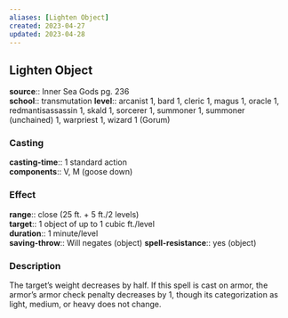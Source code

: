 ```yaml
---
aliases: [Lighten Object]
created: 2023-04-27
updated: 2023-04-28
---
```


## Lighten Object

**source**:: Inner Sea Gods pg. 236  
**school**:: transmutation
**level**:: arcanist 1, bard 1, cleric 1, magus 1, oracle 1, redmantisassassin 1, skald 1, sorcerer 1, summoner 1, summoner (unchained) 1, warpriest 1, wizard 1 (Gorum)

### Casting

**casting-time**:: 1 standard action  
**components**:: V, M (goose down)

### Effect

**range**:: close (25 ft. + 5 ft./2 levels)  
**target**:: 1 object of up to 1 cubic ft./level  
**duration**:: 1 minute/level  
**saving-throw**:: Will negates (object)
**spell-resistance**:: yes (object)

### Description

The target’s weight decreases by half. If this spell is cast on armor, the armor’s armor check penalty decreases by 1, though its categorization as light, medium, or heavy does not change.
